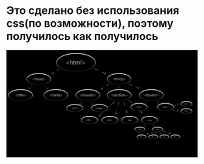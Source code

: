 # Это сделано без использования css(по возможности), поэтому получилось как получилось 
![alt-текст](https://github.com/AlexPshkov/web-development/raw/main/lab4/img/DOM_TREE.png "Dom")
